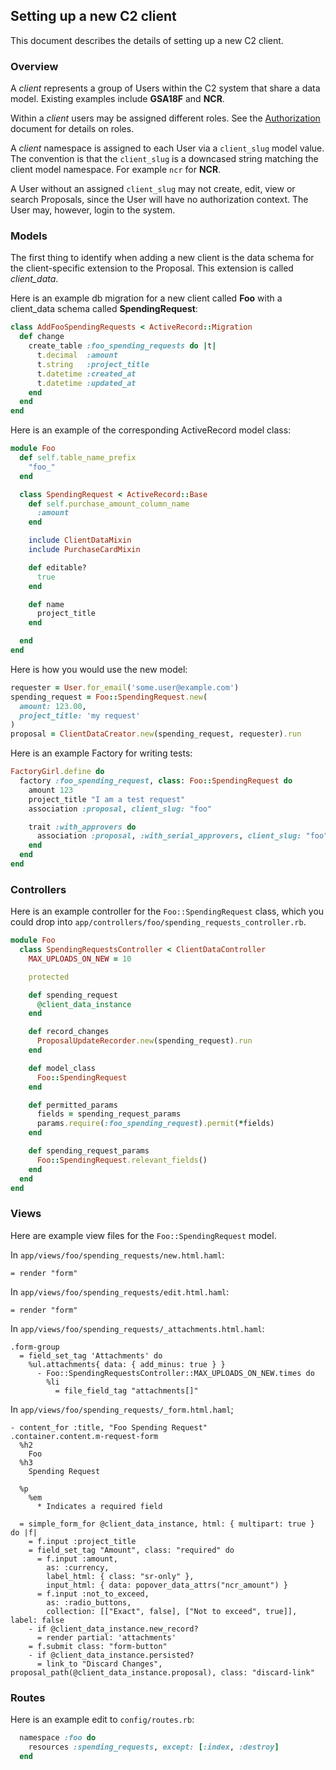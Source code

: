 ## Setting up a new C2 client

This document describes the details of setting up a new C2 client.

### Overview

A *client* represents a group of Users within the C2 system that share
a data model. Existing examples include **GSA18F** and **NCR**.

Within a *client* users may be assigned different roles. See the [Authorization](roles.md)
document for details on roles.

A *client* namespace is assigned to each User via a `client_slug` model value. The
convention is that the `client_slug` is a downcased string matching the client model
namespace. For example `ncr` for **NCR**.

A User without an assigned `client_slug` may not create, edit, view or search Proposals,
since the User will have no authorization context. The User may, however, login to the system.

### Models

The first thing to identify when adding a new client is the data schema for the client-specific
extension to the Proposal. This extension is called *client_data*.

Here is an example db migration for a new client called **Foo** with a client_data schema
called **SpendingRequest**:

```ruby
class AddFooSpendingRequests < ActiveRecord::Migration
  def change
    create_table :foo_spending_requests do |t|
      t.decimal  :amount
      t.string   :project_title
      t.datetime :created_at
      t.datetime :updated_at
    end
  end
end
```

Here is an example of the corresponding ActiveRecord model class:

```ruby
module Foo
  def self.table_name_prefix
    "foo_"
  end

  class SpendingRequest < ActiveRecord::Base
    def self.purchase_amount_column_name
      :amount
    end

    include ClientDataMixin
    include PurchaseCardMixin

    def editable?
      true
    end

    def name
      project_title
    end

  end
end
```

Here is how you would use the new model:

```ruby
requester = User.for_email('some.user@example.com')
spending_request = Foo::SpendingRequest.new(
  amount: 123.00, 
  project_title: 'my request'
)
proposal = ClientDataCreator.new(spending_request, requester).run
```

Here is an example Factory for writing tests:

```ruby
FactoryGirl.define do
  factory :foo_spending_request, class: Foo::SpendingRequest do
    amount 123
    project_title "I am a test request"
    association :proposal, client_slug: "foo"

    trait :with_approvers do
      association :proposal, :with_serial_approvers, client_slug: "foo"
    end
  end
end
```

### Controllers

Here is an example controller for the `Foo::SpendingRequest` class, which
you could drop into `app/controllers/foo/spending_requests_controller.rb`.

```ruby
module Foo
  class SpendingRequestsController < ClientDataController
    MAX_UPLOADS_ON_NEW = 10

    protected

    def spending_request
      @client_data_instance
    end

    def record_changes
      ProposalUpdateRecorder.new(spending_request).run
    end

    def model_class
      Foo::SpendingRequest
    end

    def permitted_params
      fields = spending_request_params
      params.require(:foo_spending_request).permit(*fields)
    end

    def spending_request_params
      Foo::SpendingRequest.relevant_fields()
    end
  end
end
```

### Views

Here are example view files for the `Foo::SpendingRequest` model.

In `app/views/foo/spending_requests/new.html.haml`:

```
= render "form"
```

In `app/views/foo/spending_requests/edit.html.haml`:

```
= render "form"
```

In `app/views/foo/spending_requests/_attachments.html.haml`:

```
.form-group
  = field_set_tag 'Attachments' do
    %ul.attachments{ data: { add_minus: true } }
      - Foo::SpendingRequestsController::MAX_UPLOADS_ON_NEW.times do
        %li
          = file_field_tag "attachments[]"
```

In `app/views/foo/spending_requests/_form.html.haml`;

```
- content_for :title, "Foo Spending Request"
.container.content.m-request-form
  %h2
    Foo
  %h3
    Spending Request

  %p
    %em
      * Indicates a required field

  = simple_form_for @client_data_instance, html: { multipart: true } do |f|
    = f.input :project_title
    = field_set_tag "Amount", class: "required" do
      = f.input :amount,
        as: :currency,
        label_html: { class: "sr-only" },
        input_html: { data: popover_data_attrs("ncr_amount") }
      = f.input :not_to_exceed,
        as: :radio_buttons,
        collection: [["Exact", false], ["Not to exceed", true]], label: false
    - if @client_data_instance.new_record?
      = render partial: 'attachments'
    = f.submit class: "form-button"
    - if @client_data_instance.persisted?
      = link_to "Discard Changes", proposal_path(@client_data_instance.proposal), class: "discard-link"
```

### Routes

Here is an example edit to `config/routes.rb`:

```ruby
  namespace :foo do
    resources :spending_requests, except: [:index, :destroy]
  end
```


